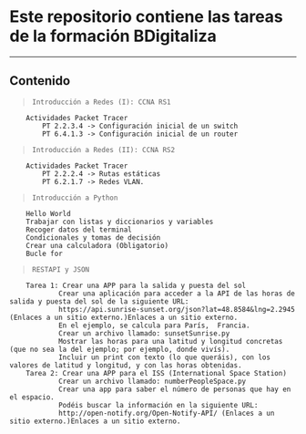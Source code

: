 # Este repositorio contiene las tareas de la formación BDigitaliza


----
## Contenido

>     Introducción a Redes (I): CCNA RS1
        Actividades Packet Tracer
            PT 2.2.3.4 -> Configuración inicial de un switch
            PT 6.4.1.3 -> Configuración inicial de un router
            
>     Introducción a Redes (II): CCNA RS2
        Actividades Packet Tracer
            PT 2.2.2.4 -> Rutas estáticas
            PT 6.2.1.7 -> Redes VLAN.
            
>     Introducción a Python
        Hello World
        Trabajar con listas y diccionarios y variables
        Recoger datos del terminal
        Condicionales y tomas de decisión
        Crear una calculadora (Obligatorio)
        Bucle for

            
>     RESTAPI y JSON
        Tarea 1: Crear una APP para la salida y puesta del sol
                Crear una aplicación para acceder a la API de las horas de salida y puesta del sol de la siguiente URL:
                https://api.sunrise-sunset.org/json?lat=48.8584&lng=2.2945 (Enlaces a un sitio externo.)Enlaces a un sitio externo.
                En el ejemplo, se calcula para París,  Francia.
                Crear un archivo llamado: sunsetSunrise.py
                Mostrar las horas para una latitud y longitud concretas (que no sea la del ejemplo; por ejemplo, donde vivís).
                Incluir un print con texto (lo que queráis), con los valores de latitud y longitud, y con las horas obtenidas.
        Tarea 2: Crear una APP para el ISS (International Space Station)
                Crear un archivo llamado: numberPeopleSpace.py
                Crear una app para saber el número de personas que hay en el espacio. 
                Podéis buscar la información en la siguiente URL:
                http://open-notify.org/Open-Notify-API/ (Enlaces a un sitio externo.)Enlaces a un sitio externo.
